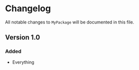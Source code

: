 # Changelog

All notable changes to `MyPackage` will be documented in this file.

## Version 1.0

### Added
- Everything

